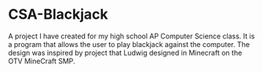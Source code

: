 # CSA-Blackjack
A project I have created for my high school AP Computer Science class. It is a program that allows the user to play blackjack against the computer. The design was inspired by project that Ludwig designed in Minecraft on the OTV MineCraft SMP.
